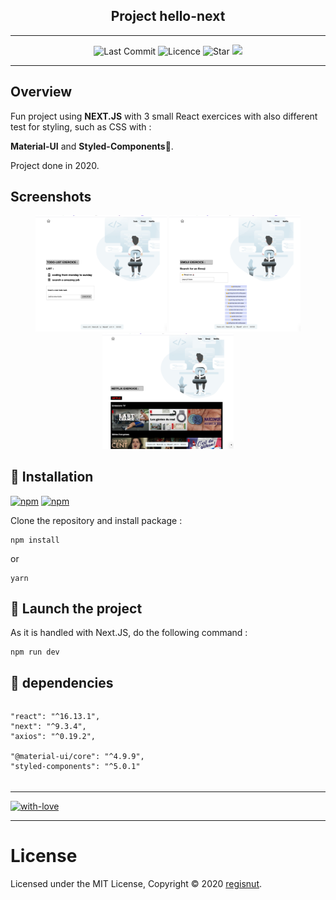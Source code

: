 <h2 align="center">
	Project hello-next
</h2>

---

<p align="center">
	<img alt="Last Commit" src="https://img.shields.io/github/last-commit/regisnut/hello-next.svg?style=flat-square">
	<img alt="Licence" src="https://img.shields.io/github/license/regisnut/hello-next.svg?style=flat-square">
	<img alt="Star" src="https://img.shields.io/badge/you%20like%20%3F-STAR%20ME-blue.svg?style=flat-square">
    <img alt"package" src="https://img.shields.io/travis/regisnut/hello-next">
    
</p>

---

## Overview

Fun project using **NEXT.JS** with 3 small React exercices with also different test for styling, such as CSS with :

**Material-UI** and **Styled-Components**💅.

Project done in 2020.

## Screenshots
<p align="center">
<img
		width="210"
		alt="Capture 1"
		src="https://github.com/Regisnut/hello-next/blob/master/assets/capture1.png">
<img
		width="210"
		alt="Capture 2"
		src="https://github.com/Regisnut/hello-next/blob/master/assets/capture2.png">
<img
		width="210"
		alt="Capture 3"
		src="https://github.com/Regisnut/hello-next/blob/master/assets/capture3.png">
</p>

## 🌱 Installation
[![npm](https://img.shields.io/npm/v/styled-media-query.svg)]()
[![npm](https://img.shields.io/npm/l/styled-media-query.svg)]()

Clone the repository and install package :

```
npm install
```
or
```
yarn
```

## 🍃 Launch the project
As it is handled with Next.JS, do the following command :

```
npm run dev
```

## 🌼 dependencies

######

	"react": "^16.13.1",
    "next": "^9.3.4",
    "axios": "^0.19.2",

	"@material-ui/core": "^4.9.9",
	"styled-components": "^5.0.1"

######

---

[![with-love](https://img.shields.io/badge/made%20with-%F0%9F%92%8C-red.svg)](https://github.com/regisnut/hello-next)

---

# License

Licensed under the MIT License, Copyright © 2020 [regisnut](https://github.com/regisnut).

